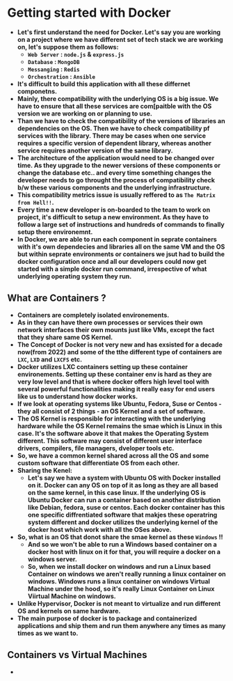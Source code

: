 # Getting started with Docker

<p align="justify">
<strong>

- Let's first understand the need for Docker. Let's say you are working on a project where we have different set of tech stack we are working on, let's suppose them as follows:
  - `Web Server` : `node.js` & `express.js`
  - `Database` : `MongoDB`
  - `Messanging` : `Redis`
  - `Orchestration` : `Ansible`
- It's difficult to build this application with all these differnet componetns.
- Mainly, there compatibility with the underlying OS is a big issue. We have to ensure that all these services are com[paitble with the OS version we are working on or planning to use.
- Than we have to check the compatibility of the versions of libraries an dependencies on the OS. Then we have to check compatibility pf services with the library. There may be cases when one service requires a specific version of dependent library, whereas another service requires another version of the same library.
- The architecture of the application would need to be changed over time. As they upgrade to the newer versions of these components or change the database etc.. and every time something changes the developer needs to go throught the process of compatibility check b/w these various components and the underlying infrastructure. 
- This compatibility metrics issue is usually reffered to as `The Matrix from Hell!!`.
- Every time a new developer is on-boarded to the team to work on project, it's difficult to setup a new environment. As they have to follow a large set of instructions and hundreds of commands to finally setup there environemnt.
- In Docker, we are able to run each component in seprate containers with it's own dependecies and libraries all on the same VM and the OS but within seprate environments or containers we jsut had to build the docker configuration once and all our developers could now get started with a simple docker run command, irrespective of what underlying operating system they run.

## What are Containers ?

- Containers are completely isolated environements.
- As in they can have there own processes or services their own network interfaces their own mounts just like VMs, except the fact that they share same OS Kernel.
- The Concept of Docker is not very new and has exsisted for a decade now(from 2022) and some of the tthe different type of containers are `LXC`, `LXD` and `LXCFS` etc.
- Docker utilizes LXC containers setting up these container environements. Setting up these container env is hard as they are very low level and that is where docker offers high level tool with several powerful functionalities making it really easy for end users like us to understand how docker works.
- If we look at operating systems like Ubuntu, Fedora, Suse or Centos - they all consist of 2 things - an OS Kernel and a set of software.
- The OS Kernel is responsible for interacting with the underlying hardware while the OS Kernel remains the smae which is Linux in this case. It's the software above it that makes the Operating System different. This software may consist of different user interface drivers, compilers, file managers, dveloper tools etc.
- So, we have a common kernel shared across all the OS and some custom software that differentiate OS from each other.
- Sharing the Kenel:
  - Let's say we have a system with Ubuntu OS with Docker installed on it. Docker can any OS on top of it as long as they are all based on the same kernel, in this case linux. If the underlying OS is Ubuntu Docker can run a container based on another distribution like Debian, fedora, suse or centos. Each docker container has this one specific diffrentiated software that makjes these operatring system different and docker utilizes the underlying kernel of the docker host which work with all the OSes above.
- So, what is an OS that donot share the smae kernel as these `Windows` !!
  - And so we won't be able to run a Windows based container on a docker host with linux  on it for that, you will require a docker on a windows server. 
  - So, when we install docker on windows and run a Linux based Container on windows we aren't really running a linux container on windows. Windows runs a linux container on windows Virtual Machine under the hood, so it's really Linux Container on Linux Viirtual Machine on windows.
- Unlike Hypervisor, Docker is not meant to virtualize and run different OS and kernels on same hardware.
- The main purpose of docker is to package and containerized applications and ship them and run them anywhere any times as many times as we want to.

## Containers vs Virtual Machines

- 

</strong>
</p>
